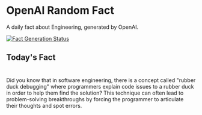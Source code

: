 
# OpenAI Random Fact
A daily fact about Engineering, generated by OpenAI.

[![Fact Generation Status](https://github.com/MarioVidoni/openai-daily-fact/actions/workflows/main.yml/badge.svg)](https://github.com/MarioVidoni/openai-daily-fact/actions/workflows/main.yml)

## Today's Fact
# 
Did you know that in software engineering, there is a concept called "rubber duck debugging" where programmers explain code issues to a rubber duck in order to help them find the solution? This technique can often lead to problem-solving breakthroughs by forcing the programmer to articulate their thoughts and spot errors.